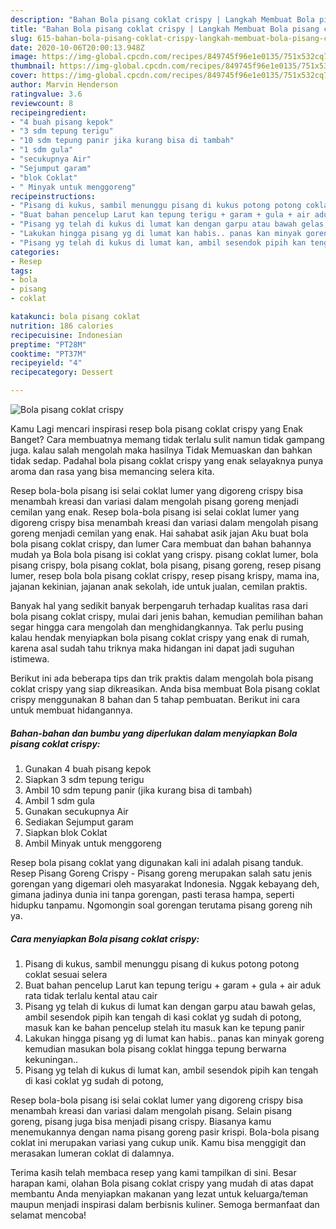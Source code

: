 ```yaml
---
description: "Bahan Bola pisang coklat crispy | Langkah Membuat Bola pisang coklat crispy Yang Sedap"
title: "Bahan Bola pisang coklat crispy | Langkah Membuat Bola pisang coklat crispy Yang Sedap"
slug: 615-bahan-bola-pisang-coklat-crispy-langkah-membuat-bola-pisang-coklat-crispy-yang-sedap
date: 2020-10-06T20:00:13.948Z
image: https://img-global.cpcdn.com/recipes/849745f96e1e0135/751x532cq70/bola-pisang-coklat-crispy-foto-resep-utama.jpg
thumbnail: https://img-global.cpcdn.com/recipes/849745f96e1e0135/751x532cq70/bola-pisang-coklat-crispy-foto-resep-utama.jpg
cover: https://img-global.cpcdn.com/recipes/849745f96e1e0135/751x532cq70/bola-pisang-coklat-crispy-foto-resep-utama.jpg
author: Marvin Henderson
ratingvalue: 3.6
reviewcount: 8
recipeingredient:
- "4 buah pisang kepok"
- "3 sdm tepung terigu"
- "10 sdm tepung panir jika kurang bisa di tambah"
- "1 sdm gula"
- "secukupnya Air"
- "Sejumput garam"
- "blok Coklat"
- " Minyak untuk menggoreng"
recipeinstructions:
- "Pisang di kukus, sambil menunggu pisang di kukus potong potong coklat sesuai selera"
- "Buat bahan pencelup Larut kan tepung terigu + garam + gula + air aduk rata tidak terlalu kental atau cair"
- "Pisang yg telah di kukus di lumat kan dengan garpu atau bawah gelas, ambil sesendok pipih kan tengah di kasi coklat yg sudah di potong, masuk kan ke bahan pencelup stelah itu masuk kan ke tepung panir"
- "Lakukan hingga pisang yg di lumat kan habis.. panas kan minyak goreng kemudian masukan bola pisang coklat hingga tepung berwarna kekuningan.."
- "Pisang yg telah di kukus di lumat kan, ambil sesendok pipih kan tengah di kasi coklat yg sudah di potong,"
categories:
- Resep
tags:
- bola
- pisang
- coklat

katakunci: bola pisang coklat 
nutrition: 186 calories
recipecuisine: Indonesian
preptime: "PT28M"
cooktime: "PT37M"
recipeyield: "4"
recipecategory: Dessert

---
```



![Bola pisang coklat crispy](https://img-global.cpcdn.com/recipes/849745f96e1e0135/751x532cq70/bola-pisang-coklat-crispy-foto-resep-utama.jpg)

Kamu Lagi mencari inspirasi resep bola pisang coklat crispy yang Enak Banget? Cara membuatnya memang tidak terlalu sulit namun tidak gampang juga. kalau salah mengolah maka hasilnya Tidak Memuaskan dan bahkan tidak sedap. Padahal bola pisang coklat crispy yang enak selayaknya punya aroma dan rasa yang bisa memancing selera kita.

Resep bola-bola pisang isi selai coklat lumer yang digoreng crispy bisa menambah kreasi dan variasi dalam mengolah pisang goreng menjadi cemilan yang enak. Resep bola-bola pisang isi selai coklat lumer yang digoreng crispy bisa menambah kreasi dan variasi dalam mengolah pisang goreng menjadi cemilan yang enak. Hai sahabat asik jajan Aku buat bola bola pisang coklat crispy, dan lumer Cara membuat dan bahan bahannya mudah ya Bola bola pisang isi coklat yang crispy. pisang coklat lumer, bola pisang crispy, bola pisang coklat, bola pisang, pisang goreng, resep pisang lumer, resep bola bola pisang coklat crispy, resep pisang krispy, mama ina, jajanan kekinian, jajanan anak sekolah, ide untuk jualan, cemilan praktis.

Banyak hal yang sedikit banyak berpengaruh terhadap kualitas rasa dari bola pisang coklat crispy, mulai dari jenis bahan, kemudian pemilihan bahan segar hingga cara mengolah dan menghidangkannya. Tak perlu pusing kalau hendak menyiapkan bola pisang coklat crispy yang enak di rumah, karena asal sudah tahu triknya maka hidangan ini dapat jadi suguhan istimewa.


Berikut ini ada beberapa tips dan trik praktis dalam mengolah bola pisang coklat crispy yang siap dikreasikan. Anda bisa membuat Bola pisang coklat crispy menggunakan 8 bahan dan 5 tahap pembuatan. Berikut ini cara untuk membuat hidangannya.

<!--inarticleads1-->

##### Bahan-bahan dan bumbu yang diperlukan dalam menyiapkan Bola pisang coklat crispy:

1. Gunakan 4 buah pisang kepok
1. Siapkan 3 sdm tepung terigu
1. Ambil 10 sdm tepung panir (jika kurang bisa di tambah)
1. Ambil 1 sdm gula
1. Gunakan secukupnya Air
1. Sediakan Sejumput garam
1. Siapkan blok Coklat
1. Ambil  Minyak untuk menggoreng


Resep bola pisang coklat yang digunakan kali ini adalah pisang tanduk. Resep Pisang Goreng Crispy - Pisang goreng merupakan salah satu jenis gorengan yang digemari oleh masyarakat Indonesia. Nggak kebayang deh, gimana jadinya dunia ini tanpa gorengan, pasti terasa hampa, seperti hidupku tanpamu. Ngomongin soal gorengan terutama pisang goreng nih ya. 

<!--inarticleads2-->

##### Cara menyiapkan Bola pisang coklat crispy:

1. Pisang di kukus, sambil menunggu pisang di kukus potong potong coklat sesuai selera
1. Buat bahan pencelup Larut kan tepung terigu + garam + gula + air aduk rata tidak terlalu kental atau cair
1. Pisang yg telah di kukus di lumat kan dengan garpu atau bawah gelas, ambil sesendok pipih kan tengah di kasi coklat yg sudah di potong, masuk kan ke bahan pencelup stelah itu masuk kan ke tepung panir
1. Lakukan hingga pisang yg di lumat kan habis.. panas kan minyak goreng kemudian masukan bola pisang coklat hingga tepung berwarna kekuningan..
1. Pisang yg telah di kukus di lumat kan, ambil sesendok pipih kan tengah di kasi coklat yg sudah di potong,


Resep bola-bola pisang isi selai coklat lumer yang digoreng crispy bisa menambah kreasi dan variasi dalam mengolah pisang. Selain pisang goreng, pisang juga bisa menjadi pisang crispy. Biasanya kamu menemukannya dengan nama pisang goreng pasir krispi. Bola-bola pisang coklat ini merupakan variasi yang cukup unik. Kamu bisa menggigit dan merasakan lumeran coklat di dalamnya. 

Terima kasih telah membaca resep yang kami tampilkan di sini. Besar harapan kami, olahan Bola pisang coklat crispy yang mudah di atas dapat membantu Anda menyiapkan makanan yang lezat untuk keluarga/teman maupun menjadi inspirasi dalam berbisnis kuliner. Semoga bermanfaat dan selamat mencoba!
